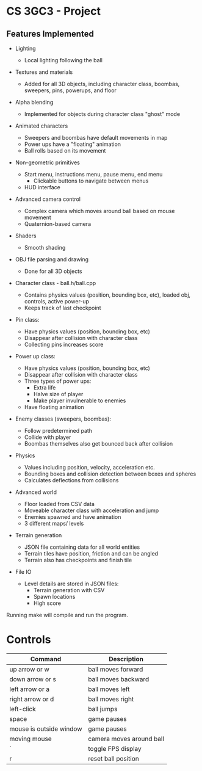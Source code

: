 # CS 3GC3 - Project

## Features Implemented

* Lighting 
    - Local lighting following the ball

* Textures and materials
    - Added for all 3D objects, including character class, boombas, sweepers, pins, powerups, and floor

* Alpha blending
    - Implemented for objects during character class "ghost" mode 

* Animated characters
    - Sweepers and boombas have default movements in map
    - Power ups have a "floating" animation
    - Ball rolls based on its movement

* Non-geometric primitives 
    - Start menu, instructions menu, pause menu, end menu
        - Clickable buttons to navigate between menus
    - HUD interface

* Advanced camera control
    - Complex camera which moves around ball based on mouse movement
    - Quaternion-based camera

* Shaders
    - Smooth shading

* OBJ file parsing and drawing
    - Done for all 3D objects

* Character class - ball.h/ball.cpp
    - Contains physics values (position, bounding box, etc), loaded obj, controls, active power-up
    - Keeps track of last checkpoint

* Pin class:
    - Have physics values (position, bounding box, etc)
    - Disappear after collision with character class
    - Collecting pins increases score

* Power up class:
    - Have physics values (position, bounding box, etc)
    - Disappear after collision with character class
    - Three types of power ups:
        - Extra life
        - Halve size of player 
        - Make player invulnerable to enemies
    - Have floating animation

* Enemy classes (sweepers, boombas):
    - Follow predetermined path
    - Collide with player
    - Boombas themselves also get bounced back after collision

* Physics
    - Values including position, velocity, acceleration etc.
    - Bounding boxes and collision detection between boxes and spheres
    - Calculates deflections from collisions

* Advanced world
    - Floor loaded from CSV data
    - Moveable character class with acceleration and jump
    - Enemies spawned and have animation
    - 3 different maps/ levels

* Terrain generation
    - JSON file containing data for all world entities
    - Terrain tiles have position, friction and can be angled
    - Terrain also has checkpoints and finish tile

* File IO
    - Level details are stored in JSON files: 
        - Terrain generation with CSV
        - Spawn locations
        - High score
    
Running make will compile and run the program.

# Controls
| Command  | Description  |
|---|---|
| up arrow or w | ball moves forward |
| down arrow or s | ball moves backward  |
| left arrow or a | ball moves left |
| right arrow or d | ball moves right  |
| left-click  | ball jumps  |   
| space  | game pauses  |
| mouse is outside window | game pauses  |
| moving mouse | camera moves around ball|
| ` | toggle FPS display |
| r | reset ball position |
